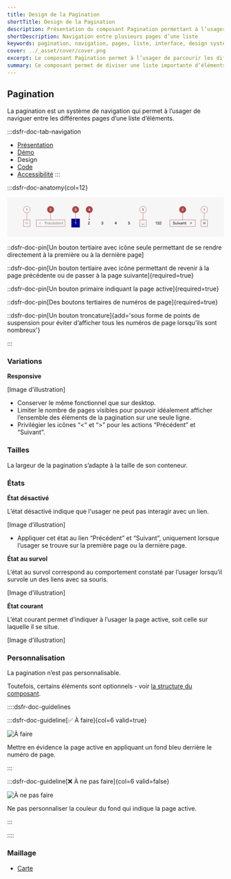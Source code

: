 ```yaml
---
title: Design de la Pagination
shortTitle: Design de la Pagination
description: Présentation du composant Pagination permettant à l’usager de naviguer facilement entre les pages d’une liste d’éléments trop longue pour être affichée en une seule fois.
shortDescription: Navigation entre plusieurs pages d’une liste
keywords: pagination, navigation, pages, liste, interface, design système, DSFR, accessibilité
cover: ../_asset/cover/cover.png
excerpt: Le composant Pagination permet à l’usager de parcourir les différentes pages d’une liste d’éléments, avec des repères clairs, une troncature automatique et des actions de navigation simples.
summary: Ce composant permet de diviser une liste importante d’éléments en plusieurs pages pour améliorer la lisibilité et l’expérience de navigation. Il intègre des repères de position, des boutons d’accès direct et une gestion responsive adaptée. Sa structure fixe garantit la cohérence et l’accessibilité dans l’ensemble des parcours utilisateurs tout en optimisant le référencement du contenu.
---
```


## Pagination

La pagination est un système de navigation qui permet à l’usager de naviguer entre les différentes pages d’une liste d’éléments.

:::dsfr-doc-tab-navigation
- [Présentation](../index.md)
- [Démo](../demo/index.md)
- Design
- [Code](../code/index.md)
- [Accessibilité](../accessibility/index.md)
:::


:::dsfr-doc-anatomy{col=12}

![Anatomie du bouton](../_asset/anatomy/anatomy-1.png)

::dsfr-doc-pin[Un bouton tertiaire avec icône seule permettant de se rendre directement à la première ou à la dernière page]

::dsfr-doc-pin[Un bouton tertiaire avec icône permettant de revenir à la page précédente ou de passer à la page suivante]{required=true}

::dsfr-doc-pin[Un bouton primaire indiquant la page active]{required=true}

::dsfr-doc-pin[Des boutons tertiaires de numéros de page]{required=true}

::dsfr-doc-pin[Un bouton troncature]{add='sous forme de points de suspension pour éviter d’afficher tous les numéros de page lorsqu’ils sont nombreux'}

:::

### Variations

**Responsive**

[Image d’illustration]

- Conserver le même fonctionnel que sur desktop.
- Limiter le nombre de pages visibles pour pouvoir idéalement afficher l’ensemble des éléments de la pagination sur une seule ligne.
- Privilégier les icônes “<“ et “>” pour les actions “Précédent” et “Suivant”.

### Tailles

La largeur de la pagination s’adapte à la taille de son conteneur.

### États

**État désactivé**

L’état désactivé indique que l'usager ne peut pas interagir avec un lien.

[Image d’illustration]

- Appliquer cet état au lien “Précédent” et “Suivant”, uniquement lorsque l’usager se trouve sur la première page ou la dernière page.

**État au survol**

L’état au survol correspond au comportement constaté par l’usager lorsqu’il survole un des liens avec sa souris.

[Image d’illustration]

**État courant**

L’état courant permet d’indiquer à l’usager la page active, soit celle sur laquelle il se situe.

[Image d’illustration]

### Personnalisation

La pagination n’est pas personnalisable.

Toutefois, certains éléments sont optionnels - voir [la structure du composant](#pagination).

::::dsfr-doc-guidelines

:::dsfr-doc-guideline[✅ À faire]{col=6 valid=true}

![À faire](./_asset/custom/do-1.png)

Mettre en évidence la page active en appliquant un fond bleu derrière le numéro de page.

:::

:::dsfr-doc-guideline[❌ À ne pas faire]{col=6 valid=false}

![À ne pas faire](./_asset/custom/dont-1.png)

Ne pas personnaliser la couleur du fond qui indique la page active.

:::

::::

### Maillage

- [Carte](../../../../card/_part/doc/index.md)

